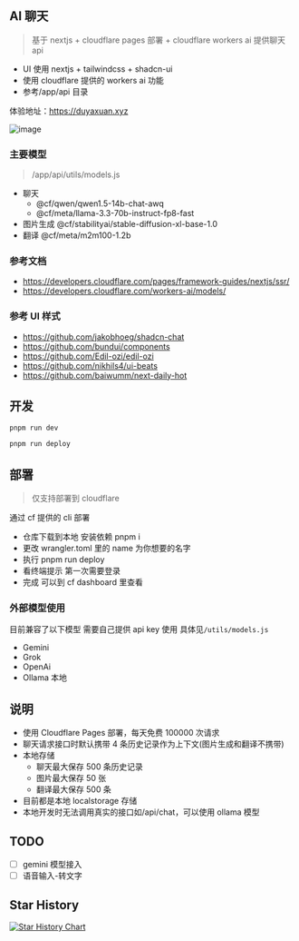 ## AI 聊天

> 基于 nextjs + cloudflare pages 部署 + cloudflare workers ai 提供聊天 api

- UI 使用 nextjs + tailwindcss + shadcn-ui
- 使用 cloudflare 提供的 workers ai 功能
- 参考/app/api 目录

体验地址：https://duyaxuan.xyz

![image](https://github.com/user-attachments/assets/fe25176f-8b02-4f7b-918b-08a512224647)

### 主要模型

> /app/api/utils/models.js

- 聊天
  - @cf/qwen/qwen1.5-14b-chat-awq
  - @cf/meta/llama-3.3-70b-instruct-fp8-fast
- 图片生成 @cf/stabilityai/stable-diffusion-xl-base-1.0
- 翻译 @cf/meta/m2m100-1.2b

### 参考文档

- https://developers.cloudflare.com/pages/framework-guides/nextjs/ssr/
- https://developers.cloudflare.com/workers-ai/models/

### 参考 UI 样式

- https://github.com/jakobhoeg/shadcn-chat
- https://github.com/bundui/components
- https://github.com/Edil-ozi/edil-ozi
- https://github.com/nikhils4/ui-beats
- https://github.com/baiwumm/next-daily-hot

## 开发

```bash
pnpm run dev

pnpm run deploy
```

## 部署

> 仅支持部署到 cloudflare

通过 cf 提供的 cli 部署

- 仓库下载到本地 安装依赖 pnpm i
- 更改 wrangler.toml 里的 name 为你想要的名字
- 执行 pnpm run deploy
- 看终端提示 第一次需要登录
- 完成 可以到 cf dashboard 里查看

### 外部模型使用

目前兼容了以下模型 需要自己提供 api key 使用 具体见`/utils/models.js`

- Gemini
- Grok
- OpenAi
- Ollama 本地

## 说明

- 使用 Cloudflare Pages 部署，每天免费 100000 次请求
- 聊天请求接口时默认携带 4 条历史记录作为上下文(图片生成和翻译不携带)
- 本地存储
  - 聊天最大保存 500 条历史记录
  - 图片最大保存 50 张
  - 翻译最大保存 500 条
- 目前都是本地 localstorage 存储
- 本地开发时无法调用真实的接口如/api/chat，可以使用 ollama 模型

## TODO

- [ ] gemini 模型接入
- [ ] 语音输入-转文字

## Star History

[![Star History Chart](https://api.star-history.com/svg?repos=wuyangwang/my-chat-web&type=Date)](https://star-history.com/#wuyangwang/my-chat-web&Date)
